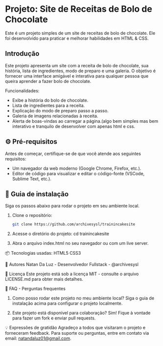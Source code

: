 # Projeto: Site de Receitas de Bolo de Chocolate

Este é um projeto simples de um site de receitas de bolo de chocolate. Ele foi desenvolvido para praticar e melhorar habilidades em HTML & CSS.
## Introdução

Este projeto apresenta um site com a receita de bolo de chocolate, sua história, lista de ingredientes, modo de preparo e uma galeria. O objetivo é fornecer uma interface amigável e interativa para qualquer pessoa que queira aprender a fazer bolo de chocolate.

Funcionalidades:
- Exibe a história do bolo de chocolate.
- Lista de ingredientes para a receita.
- Explicação do modo de preparo passo a passo.
- Galeria de imagens relacionadas à receita.
- Alerta de boas-vindas ao carregar a página.(algo bem simples mas bem interativo e tranquilo de desenvolver com apenas html e css.
## ⚙️ Pré-requisitos

Antes de começar, certifique-se de que você atende aos seguintes requisitos:
- Um navegador da web moderno (Google Chrome, Firefox, etc.).
- Editor de código para visualizar e editar o código-fonte (VSCode, Sublime Text, etc.).

## 🔨 Guia de instalação
Siga os passos abaixo para rodar o projeto em seu ambiente local.
1. Clone o repositório:
   ```bash
   git clone https://github.com/archivesysl/trainincakesite
2. Acesse o diretório do projeto:
   cd trainincakesite

3. Abra o arquivo index.html no seu navegador ou com um live server.


📦 Tecnologias usadas:
HTML5
CSS3

👷 Autores
Natan Da Luz - Desenvolvedor Fullstack - @archivesysl

📄 Licença
Este projeto está sob a licença MIT - consulte o arquivo LICENSE.md para obter mais detalhes.

💭 FAQ - Perguntas frequentes
1. Como posso rodar este projeto no meu ambiente local?
Siga o guia de instalação acima para configurar o projeto localmente.

2. Este projeto está disponível para colaboração?
Sim! Fique à vontade para fazer um fork e enviar pull requests.

💡 Expressões de gratidão
Agradeço a todos que visitaram o projeto e forneceram feedback. Para suporte ou perguntas, entre em contato via email: natandaluz01@gmail.com.
